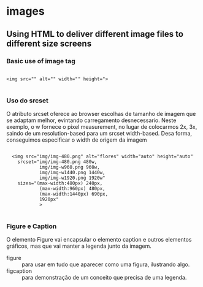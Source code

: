 <h1>images</h1>

<h2>Using HTML to deliver different image files to different size screens</h2>

<h3>Basic use of image tag</h3>

<pre>
<code>
&lt;img src="" alt="" width="" height="&gt;
</code>
</pre>

<h3>Uso do srcset</h3>
<p>O atributo srcset oferece ao browser escolhas de tamanho de imagem que se adaptam melhor, evintando carregamento desnecessario. Neste exemplo, o w fornece o pixel measurement, no lugar de colocarmos 2x, 3x, saindo de um resolution-based para um srcset width-based. Desa forma, conseguimos especificar o width de origem da imagem</p>
<pre>
<code>
  &lt;img src="img/img-480.png" alt="flores" width="auto" height="auto"
    srcset="img/img-480.png 480w,
            img/img-w960.png 960w,
            img/img-w1440.png 1440w,
            img/img-w1920.png 1920w"
    sizes="(max-width:480px) 240px,
            (max-width:960px) 480px,
            (max-width:1440px) 690px,
            1920px"
            &gt
</code>
</pre>

<h3>Figure e Caption</h3>
<p>O elemento Figure vai encapsular o elemento caption e outros elementos gráficos, mas que vai manter a legenda junto da imagem.</p>
<dl>
<dt>figure</dt>
<dd>para usar em tudo que aparecer como uma figura, ilustrando algo.</dd>
<dt>figcaption</dt>
<dd>para demonstração de um conceito que precisa de uma legenda.</dd>
</dl>
